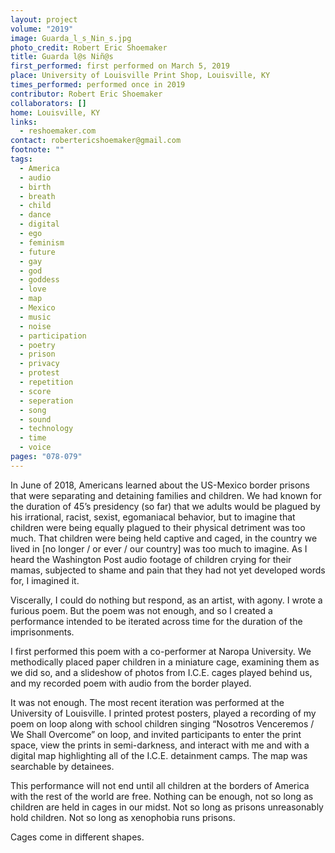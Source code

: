 ```yaml
---
layout: project
volume: "2019"
image: Guarda_l_s_Nin_s.jpg
photo_credit: Robert Eric Shoemaker
title: Guarda l@s Niñ@s
first_performed: first performed on March 5, 2019
place: University of Louisville Print Shop, Louisville, KY
times_performed: performed once in 2019
contributor: Robert Eric Shoemaker
collaborators: []
home: Louisville, KY
links:
  - reshoemaker.com
contact: robertericshoemaker@gmail.com
footnote: ""
tags:
  - America
  - audio
  - birth
  - breath
  - child
  - dance
  - digital
  - ego
  - feminism
  - future
  - gay
  - god
  - goddess
  - love
  - map
  - Mexico
  - music
  - noise
  - participation
  - poetry
  - prison
  - privacy
  - protest
  - repetition
  - score
  - seperation
  - song
  - sound
  - technology
  - time
  - voice
pages: "078-079"
---
```


In June of 2018, Americans learned about the US-Mexico border prisons that were separating and detaining families and children. We had known for the duration of 45’s presidency (so far) that we adults would be plagued by his irrational, racist, sexist, egomaniacal behavior, but to imagine that children were being equally plagued to their physical detriment was too much. That children were being held captive and caged, in the country we lived in [no longer / or ever / our country] was too much to imagine. As I heard the Washington Post audio footage of children crying for their mamas, subjected to shame and pain that they had not yet developed words for, I imagined it.

Viscerally, I could do nothing but respond, as an artist, with agony. I wrote a furious poem. But the poem was not enough, and so I created a performance intended to be iterated across time for the duration of the imprisonments.

I first performed this poem with a co-performer at Naropa University. We methodically placed paper children in a miniature cage, examining them as we did so, and a slideshow of photos from I.C.E. cages played behind us, and my recorded poem with audio from the border played.

It was not enough. The most recent iteration was performed at the University of Louisville. I printed protest posters, played a recording of my poem on loop along with school children singing “Nosotros Venceremos / We Shall Overcome” on loop, and invited participants to enter the print space, view the prints in semi-darkness, and interact with me and with a digital map highlighting all of the I.C.E. detainment camps. The map was searchable by detainees.

This performance will not end until all children at the borders of America with the rest of the world are free. Nothing can be enough, not so long as children are held in cages in our midst. Not so long as prisons unreasonably hold children. Not so long as xenophobia runs prisons.

Cages come in different shapes.

